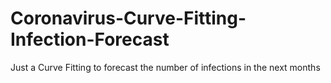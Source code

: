 # Coronavirus-Curve-Fitting-Infection-Forecast
Just a Curve Fitting to forecast the number of infections in the next months
